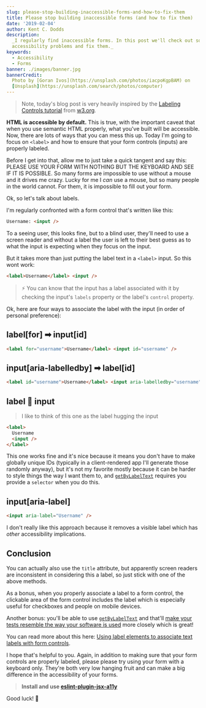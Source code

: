 ```yaml
---
slug: please-stop-building-inaccessible-forms-and-how-to-fix-them
title: Please stop building inaccessible forms (and how to fix them)
date: '2019-02-04'
author: Kent C. Dodds
description:
  _I regularly find inaccessible forms. In this post we'll check out some common
  accessibility problems and fix them._
keywords:
  - Accessibility
  - Forms
banner: ./images/banner.jpg
bannerCredit:
  Photo by [Goran Ivos](https://unsplash.com/photos/iacpoKgpBAM) on
  [Unsplash](https://unsplash.com/search/photos/computer)
---
```


> Note, today's blog post is very heavily inspired by the
> [Labeling Controls tutorial](https://www.w3.org/WAI/tutorials/forms/labels)
> from [w3.org](https://www.w3.org).

**HTML is accessible by default.** This is true, with the important caveat that
when you use semantic HTML properly, what you've built will be accessible. Now,
there are lots of ways that you can mess this up. Today I'm going to focus on
`<label>` and how to ensure that your form controls (inputs) are properly
labeled.

Before I get into that, allow me to just take a quick tangent and say this:
PLEASE USE YOUR FORM WITH NOTHING BUT THE KEYBOARD AND SEE IF IT IS POSSIBLE. So
many forms are impossible to use without a mouse and it drives me crazy. Lucky
for me I _can_ use a mouse, but so many people in the world cannot. For them, it
is impossible to fill out your form.

Ok, so let's talk about labels.

I'm regularly confronted with a form control that's written like this:

```html
Username: <input />
```

To a seeing user, this looks fine, but to a blind user, they'll need to use a
screen reader and without a label the user is left to their best guess as to
what the input is expecting when they focus on the input.

But it takes more than just putting the label text in a `<label>` input. So this
wont work:

```html
<label>Username</label> <input />
```

> ⚡️ You can know that the input has a label associated with it by checking the
> input's `labels` property or the label's `control` property.

Ok, here are four ways to associate the label with the input (in order of
personal preference):

## label[for] ➡ input[id]

```html
<label for="username">Username</label> <input id="username" />
```

## input[aria-labelledby] ➡ label[id]

```html
<label id="username">Username</label> <input aria-labelledby="username" />
```

## label 🤗 input

> I like to think of this one as the label hugging the input

```html
<label>
  Username
  <input />
</label>
```

This one works fine and it's nice because it means you don't have to make
globally unique IDs (typically in a client-rendered app I'll generate those
randomly anyway), but it's not my favorite mostly because it can be harder to
style things the way I want them to, and
[`getByLabelText`](https://testing-library.com/docs/api-queries#getbylabeltext)
requires you provide a `selector` when you do this.

## input[aria-label]

```html
<input aria-label="Username" />
```

I don't really like this approach because it removes a visible label which has
_other_ accessibility implications.

## Conclusion

You can actually also use the `title` attribute, but apparently screen readers
are inconsistent in considering this a label, so just stick with one of the
above methods.

As a bonus, when you properly associate a label to a form control, the clickable
area of the form control includes the label which is especially useful for
checkboxes and people on mobile devices.

Another bonus: you'll be able to use
[`getByLabelText`](https://testing-library.com/docs/api-queries#getbylabeltext)
and that'll
[make your tests resemble the way your software is used](https://testing-library.com/docs/guiding-principles)
more closely which is great!

You can read more about this here:
[Using label elements to associate text labels with form controls](https://www.w3.org/TR/WCAG20-TECHS/H44.html).

I hope that's helpful to you. Again, in addition to making sure that your form
controls are properly labeled, please please try using your form with a keyboard
only. They're both very low hanging fruit and can make a big difference in the
accessibility of your forms.

> **Install and use
> [eslint-plugin-jsx-a11y](https://github.com/evcohen/eslint-plugin-jsx-a11y)**

Good luck! 💪
